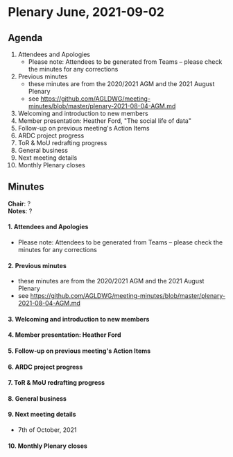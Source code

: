 # Plenary June, 2021-09-02

## Agenda

1. Attendees and Apologies
    * Please note: Attendees to be generated from Teams – please check the minutes for any corrections
2. Previous minutes
    * these minutes are from the 2020/2021 AGM and the 2021 August Plenary
    * see https://github.com/AGLDWG/meeting-minutes/blob/master/plenary-2021-08-04-AGM.md
3. Welcoming and introduction to new members
4. Member presentation: Heather Ford, "The social life of data"
5. Follow-up on previous meeting's Action Items
6. ARDC project progress
7. ToR & MoU redrafting progress
8. General business 
9. Next meeting details
10. Monthly Plenary closes

## Minutes

**Chair**: ?  
**Notes**: ?  

#### 1. Attendees and Apologies

* Please note: Attendees to be generated from Teams – please check the minutes for any corrections
    
#### 2. Previous minutes

* these minutes are from the 2020/2021 AGM and the 2021 August Plenary
* see https://github.com/AGLDWG/meeting-minutes/blob/master/plenary-2021-08-04-AGM.md

#### 3. Welcoming and introduction to new members
#### 4. Member presentation: Heather Ford
#### 5. Follow-up on previous meeting's Action Items
#### 6. ARDC project progress
#### 7. ToR & MoU redrafting progress
#### 8. General business 
#### 9. Next meeting details

* 7th of October, 2021

#### 10. Monthly Plenary closes
